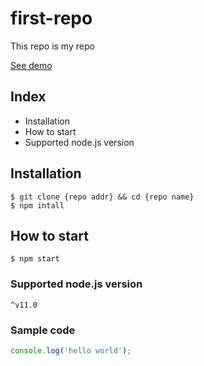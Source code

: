 # first-repo

This repo is my repo

[See demo](https://www.google.com)

## Index

- Installation
- How to start
- Supported node.js version

## Installation

```shell
$ git clone {repo addr} && cd {repo name}
$ npm intall
```

## How to start

`$ npm start`

### Supported node.js version
`^v11.0`

### Sample code
```javascript
console.log('hello world');
```
